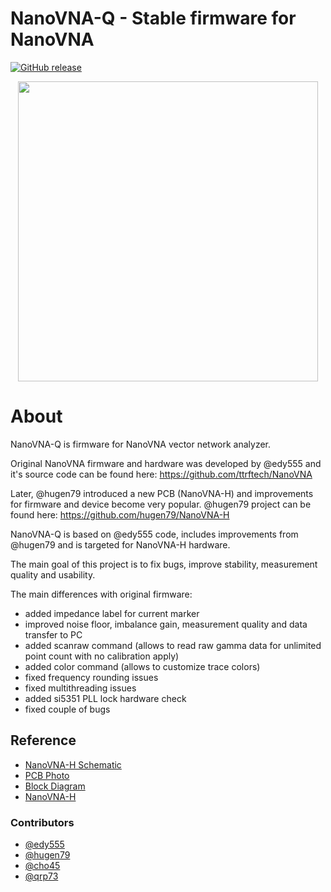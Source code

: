 NanoVNA-Q - Stable firmware for NanoVNA
==========================================================

[![GitHub release](https://img.shields.io/github/v/release/qrp73/NanoVNA-Q.svg?style=flat)][release]

[release]: https://github.com/qrp73/NanoVNA-Q/releases

<div align="center">
<img src="https://user-images.githubusercontent.com/46676744/67703264-d3418d80-f9bb-11e9-99ff-ffb23ba3f3fd.png" width="480px">
</div>

# About

NanoVNA-Q is firmware for NanoVNA vector network analyzer.

Original NanoVNA firmware and hardware was developed by @edy555 and it's source code can be found here: https://github.com/ttrftech/NanoVNA

Later, @hugen79 introduced a new PCB (NanoVNA-H) and improvements for firmware and device become very popular. @hugen79 project can be found here: https://github.com/hugen79/NanoVNA-H

NanoVNA-Q is based on @edy555 code, includes improvements from @hugen79 and is targeted for NanoVNA-H hardware.

The main goal of this project is to fix bugs, improve stability, measurement quality and usability.


The main differences with original firmware:
- added impedance label for current marker
- improved noise floor, imbalance gain, measurement quality and data transfer to PC
- added scanraw command (allows to read raw gamma data for unlimited point count with no calibration apply)
- added color command (allows to customize trace colors)
- fixed frequency rounding issues
- fixed multithreading issues
- added si5351 PLL lock hardware check
- fixed couple of bugs


## Reference

* [NanoVNA-H Schematic](/doc/NanoVNA-H_V3.0_Jul-11-19.pdf)
* [PCB Photo](/doc/nanovna-pcb-photo.jpg)
* [Block Diagram](/doc/nanovna-blockdiagram.png)
* [NanoVNA-H](https://github.com/hugen79/NanoVNA-H)

### Contributors

* [@edy555](https://github.com/edy555)
* [@hugen79](https://github.com/hugen79)
* [@cho45](https://github.com/cho45)
* [@qrp73](https://github.com/qrp73)
